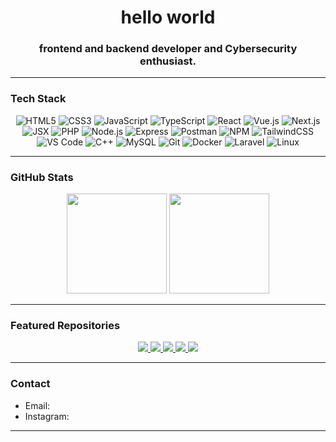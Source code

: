 <h1 align="center">hello world</h1>
<h3 align="center">frontend and backend developer and Cybersecurity enthusiast.</h3>

---

### Tech Stack
<p align="center">
  <img alt="HTML5" src="https://img.shields.io/badge/HTML5-E34F26?style=for-the-badge&logo=html5&logoColor=white" />
  <img alt="CSS3" src="https://img.shields.io/badge/CSS3-1572B6?style=for-the-badge&logo=css3&logoColor=white" />
  <img alt="JavaScript" src="https://img.shields.io/badge/JavaScript-F7DF1E?style=for-the-badge&logo=javascript&logoColor=black" />
  <img alt="TypeScript" src="https://img.shields.io/badge/TypeScript-3178C6?style=for-the-badge&logo=typescript&logoColor=white" />
  <img alt="React" src="https://img.shields.io/badge/React-61DAFB?style=for-the-badge&logo=react&logoColor=black" />
  <img alt="Vue.js" src="https://img.shields.io/badge/Vue.js-35495E?style=for-the-badge&logo=vuedotjs&logoColor=white" />
  <img alt="Next.js" src="https://img.shields.io/badge/Next.js-000000?style=for-the-badge&logo=nextdotjs&logoColor=white" />
  <img alt="JSX" src="https://img.shields.io/badge/JSX-6E9CFB?style=for-the-badge&logo=react&logoColor=white" />
  <img alt="PHP" src="https://img.shields.io/badge/PHP-777BB4?style=for-the-badge&logo=php&logoColor=white" />
  <img alt="Node.js" src="https://img.shields.io/badge/Node.js-339933?style=for-the-badge&logo=nodedotjs&logoColor=white" />
  <img alt="Express" src="https://img.shields.io/badge/Express-000000?style=for-the-badge&logo=express&logoColor=white" />
  <img alt="Postman" src="https://img.shields.io/badge/Postman-FF6C37?style=for-the-badge&logo=postman&logoColor=white" />
  <img alt="NPM" src="https://img.shields.io/badge/npm-CB3837?style=for-the-badge&logo=npm&logoColor=white" />
  <img alt="TailwindCSS" src="https://img.shields.io/badge/Tailwind_CSS-38B2AC?style=for-the-badge&logo=tailwindcss&logoColor=white" />
  <img alt="VS Code" src="https://img.shields.io/badge/VS_Code-007ACC?style=for-the-badge&logo=visualstudiocode&logoColor=white" />
  <img alt="C++" src="https://img.shields.io/badge/C++-00599C?style=for-the-badge&logo=cplusplus&logoColor=white" />
  <img alt="MySQL" src="https://img.shields.io/badge/MySQL-4479A1?style=for-the-badge&logo=mysql&logoColor=white" />
  <img alt="Git" src="https://img.shields.io/badge/Git-F05032?style=for-the-badge&logo=git&logoColor=white" />
  <img alt="Docker" src="https://img.shields.io/badge/Docker-2496ED?style=for-the-badge&logo=docker&logoColor=white" />
  <img alt="Laravel" src="https://img.shields.io/badge/Laravel-FF2D20?style=for-the-badge&logo=laravel&logoColor=white" />
  <img alt="Linux" src="https://img.shields.io/badge/Linux-FCC624?style=for-the-badge&logo=linux&logoColor=black" />
</p>

---

### GitHub Stats
<p align="center">
  <img src="https://github-readme-stats.vercel.app/api?username=fhribagasjtmko&show_icons=true&theme=tokyonight&langs_count=10&v=1" height="160"/>
  <img src="https://github-readme-stats.vercel.app/api/top-langs/?username=fhribagasjtmko&layout=compact&theme=tokyonight&langs_count=10&v=1" height="160"/>
</p>

---

### Featured Repositories
<p align="center">
  <a href="https://github.com/fhribagasjtmko/laravel12-crud">
    <img src="https://github-readme-stats.vercel.app/api/pin/?username=fhribagasjtmko&repo=laravel12-crud&theme=tokyonight" />
  </a>
  <a href="https://github.com/fhribagasjtmko/portfolio">
    <img src="https://github-readme-stats.vercel.app/api/pin/?username=fhribagasjtmko&repo=portfolio&theme=tokyonight" />
  </a>
  <a href="https://github.com/fhribagasjtmko/lksn-frontend">
    <img src="https://github-readme-stats.vercel.app/api/pin/?username=fhribagasjtmko&repo=lksn-frontend&theme=tokyonight" />
  </a>
  <a href="https://github.com/fhribagasjtmko/lksn-backend">
    <img src="https://github-readme-stats.vercel.app/api/pin/?username=fhribagasjtmko&repo=lksn-backend&theme=tokyonight" />
  </a>
  <a href="https://github.com/fhribagasjtmko/dist">
    <img src="https://github-readme-stats.vercel.app/api/pin/?username=fhribagasjtmko&repo=dist&theme=tokyonight" />
  </a>
</p>

---

###  Contact
- Email: 
- Instagram:

---
